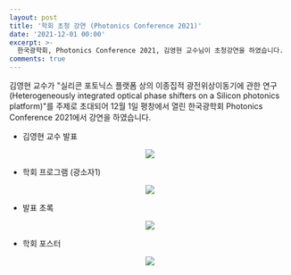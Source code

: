 ```yaml
---
layout: post
title: '학회 초청 강연 (Photonics Conference 2021)'
date: '2021-12-01 00:00'
excerpt: >-
  한국광학회, Photonics Conference 2021, 김영현 교수님이 초청강연을 하였습니다.  
comments: true
---
```

김영현 교수가 "실리콘 포토닉스 플랫폼 상의 이종집적 광전위상이동기에 관한 연구(Heterogeneously integrated optical phase shifters 
on a Silicon photonics platform)"를 주제로 초대되어 12월 1일 평창에서 열린 한국광학회 Photonics Conference 2021에서 강연을 하였습니다. 

- 김영현 교수 발표
<p align="center"><img src="https://user-images.githubusercontent.com/32427749/147625756-a1a85147-fa60-40f3-8d45-c71c656e48af.png"></p>


- 학회 프로그램 (광소자1)
<p align="center"><img src="https://user-images.githubusercontent.com/32427749/147625699-c6cf8957-4808-4c9f-8ffb-344250cfb713.png"></p>


- 발표 초록
<p align="center"><img src="https://user-images.githubusercontent.com/32427749/147625711-c6a674c9-ac09-4952-bbaa-0541a43803f9.png"></p>


- 학회 포스터
<p align="center"><img src="https://user-images.githubusercontent.com/32427749/147625656-f292f93b-5a3f-447a-9dfa-c31aed33f26a.png"></p>

